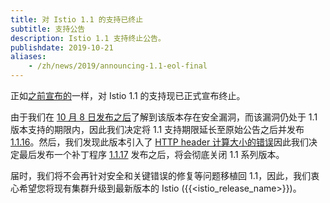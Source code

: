 ```yaml
---
title: 对 Istio 1.1 的支持已终止
subtitle: 支持公告
description: Istio 1.1 支持终止公告。
publishdate: 2019-10-21
aliases:
    - /zh/news/2019/announcing-1.1-eol-final
---
```


正如[之前宣布的](/zh/news/support/announcing-1.1-eol/)一样，对 Istio 1.1 的支持现已正式宣布终止。

由于我们在 [10 月 8 日发布之后](/zh/news/security/istio-security-2019-005)了解到该版本存在安全漏洞，而该漏洞仍处于 1.1 版本支持的期限内，因此我们决定将 1.1 支持期限延长至原始公告之后并发布 [1.1.16](/zh/news/releases/1.1.x/announcing-1.1.16)。然后，我们发现此版本引入了 [HTTP header 计算大小的错误](https://github.com/istio/istio/issues/17735)因此我们决定最后发布一个补丁程序 [1.1.17](/zh/news/releases/1.1.x/announcing-1.1.17) 发布之后，将会彻底关闭 1.1 系列版本。

届时，我们将不会再针对安全和关键错误的修复等问题移植回 1.1，因此，我们衷心希望您将现有集群升级到最新版本的 Istio ({{<istio_release_name>}})。
